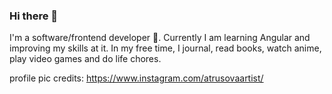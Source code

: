 ### Hi there 👋

I'm a software/frontend developer 🔭. 
Currently I am learning Angular and improving my skills at it.
In my free time, I journal, read books, watch anime, play video games and do life chores.

profile pic credits: https://www.instagram.com/atrusovaartist/

<!--
**HindTayeb/hindtayeb** is a ✨ _special_ ✨ repository because its `README.md` (this file) appears on your GitHub profile.

Here are some ideas to get you started:

- 🔭 I’m currently working on ...
- 🌱 I’m currently learning ...
- 👯 I’m looking to collaborate on ...
- 🤔 I’m looking for help with ...
- 💬 Ask me about ...
- 📫 How to reach me: ...
- 😄 Pronouns: ...
- ⚡ Fun fact: ...
-->
